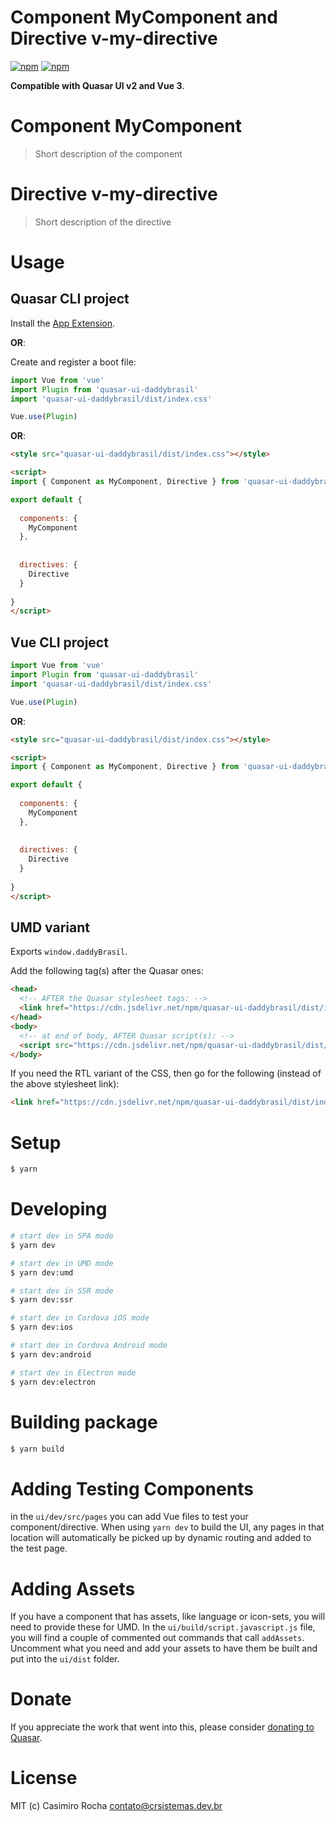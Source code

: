 # Component MyComponent and Directive v-my-directive

[![npm](https://img.shields.io/npm/v/quasar-ui-daddybrasil.svg?label=quasar-ui-daddybrasil)](https://www.npmjs.com/package/quasar-ui-daddybrasil)
[![npm](https://img.shields.io/npm/dt/quasar-ui-daddybrasil.svg)](https://www.npmjs.com/package/quasar-ui-daddybrasil)

**Compatible with Quasar UI v2 and Vue 3**.


# Component MyComponent
> Short description of the component



# Directive v-my-directive
> Short description of the directive


# Usage

## Quasar CLI project


Install the [App Extension](../app-extension).

**OR**:


Create and register a boot file:

```js
import Vue from 'vue'
import Plugin from 'quasar-ui-daddybrasil'
import 'quasar-ui-daddybrasil/dist/index.css'

Vue.use(Plugin)
```

**OR**:

```html
<style src="quasar-ui-daddybrasil/dist/index.css"></style>

<script>
import { Component as MyComponent, Directive } from 'quasar-ui-daddybrasil'

export default {
  
  components: {
    MyComponent
  },
  
  
  directives: {
    Directive
  }
  
}
</script>
```

## Vue CLI project

```js
import Vue from 'vue'
import Plugin from 'quasar-ui-daddybrasil'
import 'quasar-ui-daddybrasil/dist/index.css'

Vue.use(Plugin)
```

**OR**:

```html
<style src="quasar-ui-daddybrasil/dist/index.css"></style>

<script>
import { Component as MyComponent, Directive } from 'quasar-ui-daddybrasil'

export default {
  
  components: {
    MyComponent
  },
  
  
  directives: {
    Directive
  }
  
}
</script>
```

## UMD variant

Exports `window.daddyBrasil`.

Add the following tag(s) after the Quasar ones:

```html
<head>
  <!-- AFTER the Quasar stylesheet tags: -->
  <link href="https://cdn.jsdelivr.net/npm/quasar-ui-daddybrasil/dist/index.min.css" rel="stylesheet" type="text/css">
</head>
<body>
  <!-- at end of body, AFTER Quasar script(s): -->
  <script src="https://cdn.jsdelivr.net/npm/quasar-ui-daddybrasil/dist/index.umd.min.js"></script>
</body>
```
If you need the RTL variant of the CSS, then go for the following (instead of the above stylesheet link):
```html
<link href="https://cdn.jsdelivr.net/npm/quasar-ui-daddybrasil/dist/index.rtl.min.css" rel="stylesheet" type="text/css">
```

# Setup
```bash
$ yarn
```

# Developing
```bash
# start dev in SPA mode
$ yarn dev

# start dev in UMD mode
$ yarn dev:umd

# start dev in SSR mode
$ yarn dev:ssr

# start dev in Cordova iOS mode
$ yarn dev:ios

# start dev in Cordova Android mode
$ yarn dev:android

# start dev in Electron mode
$ yarn dev:electron
```

# Building package
```bash
$ yarn build
```

# Adding Testing Components
in the `ui/dev/src/pages` you can add Vue files to test your component/directive. When using `yarn dev` to build the UI, any pages in that location will automatically be picked up by dynamic routing and added to the test page.

# Adding Assets
If you have a component that has assets, like language or icon-sets, you will need to provide these for UMD. In the `ui/build/script.javascript.js` file, you will find a couple of commented out commands that call `addAssets`. Uncomment what you need and add your assets to have them be built and put into the `ui/dist` folder.

# Donate
If you appreciate the work that went into this, please consider [donating to Quasar](https://donate.quasar.dev).

# License
MIT (c) Casimiro Rocha <contato@crsistemas.dev.br>
